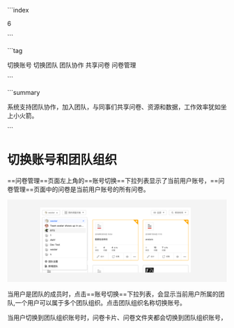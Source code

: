 \```index

6

\```

\```tag

切换账号 切换团队 团队协作 共享问卷 问卷管理

\```

\```summary

系统支持团队协作，加入团队，与同事们共享问卷、资源和数据，工作效率犹如坐上小火箭。

\```

# 切换账号和团队组织

==问卷管理==页面左上角的==账号切换==下拉列表显示了当前用户账号，==问卷管理==页面中的问卷是当前用户账号的所有问卷。

<img src='./assets/06team/team.png'>

当用户是团队的成员时，点击==账号切换==下拉列表，会显示当前用户所属的团队,一个用户可以属于多个团队组织。点击团队组织名称切换账号。

当用户切换到团队组织账号时，问卷卡片、问卷文件夹都会切换到团队组织账号，

